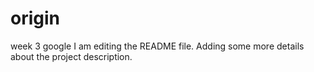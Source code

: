 # origin
week 3 google 
I am editing the README file. Adding some more details about the project description.
